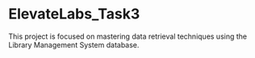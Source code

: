 # ElevateLabs_Task3
This project is focused on mastering data retrieval techniques using the Library Management System database.
